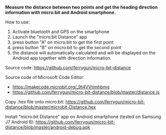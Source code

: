 <b>Measure the distance between two points and get the heading direction information with micro:bit and Android smartphone.</b>

How to use:
1. Activate bluetooth and GPS on the smartphone
2. Launch the "micro:bit Distance" app
3. press button "A" on micro:bit to get the first point
4. press button "B" on micro:bit to get the second point
5. the distance will automatically calculated and will be displayed on the Android app together with direction information.

Source code:
https://github.com/ferrygun/micro-bit-distance

Source code of Microsoft Code Editor:
- https://makecode.microbit.org/_9t4VVtimhbmg
- https://github.com/ferrygun/micro-bit-distance/blob/master/distance.js

Copy .hex file onto micro:bit:
https://github.com/ferrygun/micro-bit-distance/blob/master/microbit-Distance.hex

Install "micro:bit Distance" app on Android smartphone (tested on Samsung J7 Android 6):
https://github.com/ferrygun/micro-bit-distance/blob/master/android-debug.apk
